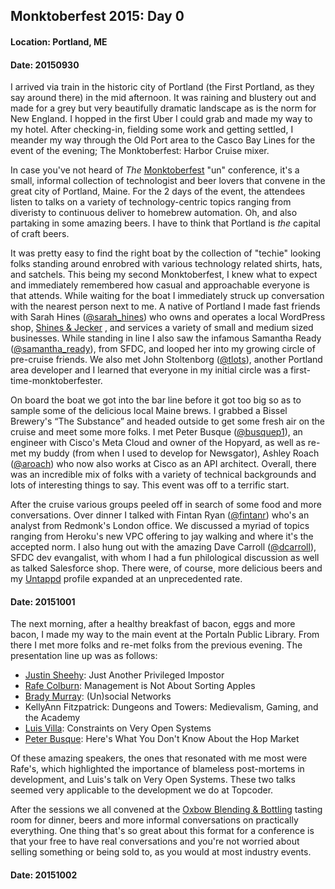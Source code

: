 ## Monktoberfest 2015: Day 0

#### Location: Portland, ME
#### Date: 20150930

I arrived via train in the historic city of Portland (the First Portland, as they say around there) in the mid afternoon. It was raining and blustery out and made for a grey but very beautifully dramatic landscape as is the norm for New England. I hopped in the first Uber I could grab and made my way to my hotel. After checking-in, fielding some work and getting settled, I meander my way through the Old Port area to the Casco Bay Lines for the event of the evening; The Monktoberfest: Harbor Cruise mixer. 

In case you've not heard of _The_ [Monktoberfest](http://monktoberfest.com/) "un" conference, it's a small, informal collection of technologist and beer lovers that convene in the great city of Portland, Maine. For the 2 days of the event, the attendees listen to talks on a variety of technology-centric topics ranging from diveristy to continuous deliver to homebrew automation. Oh, and also partaking in some amazing beers. I have to think that Portland is _the_ capital of craft beers. 

It was pretty easy to find the right boat by the collection of "techie" looking folks standing around enrobred with various technology related shirts, hats, and satchels. This being my second Monktoberfest, I knew what to expect and immediately remembered how casual and approachable everyone is that attends. While waiting for the boat I immediately struck up conversation with the nearest person next to me. A native of Portland I made fast friends with Sarah Hines ([@sarah_hines](https://twitter.com/sarah_hines)) who owns and operates a local WordPress shop, [Shines & Jecker](http://shinesandjecker.com) , and services a variety of small and medium sized businesses. While standing in line I also saw the infamous Samantha Ready ([@samantha_ready](https://twitter.com/samantha_ready)), from SFDC, and looped her into my growing circle of pre-cruise friends. We also met John Stoltenborg ([@tlots](https://twitter.com/tlots)), another Portland area developer and I learned that everyone in my initial circle was a first-time-monktoberfester. 

On board the boat we got into the bar line before it got too big so as to sample some of the delicious local Maine brews. I grabbed a Bissel Brewery's “The Substance” and headed outside to get some fresh air on the cruise and meet some more folks. I met Peter Busque ([@busquep1](https://twitter.com/busquep1)), an engineer with Cisco's Meta Cloud and owner of the Hopyard, as well as re-met my buddy (from when I used to develop for Newsgator), Ashley Roach ([@aroach](https://twitter.com/aroach)) who now also works at Cisco as an API architect. Overall, there was an incredible mix of folks with a variety of technical backgrounds and lots of interesting things to say. This event was off to a terrific start.

After the cruise various groups peeled off in search of some food and more conversations. Over dinner I talked with Fintan Ryan ([@fintanr](https://twitter.com/fintanr)) who's an analyst from Redmonk's London office. We discussed a myriad of topics ranging from Heroku's new VPC offering to jay walking and where it's the accepted norm. I also hung out with the amazing Dave Carroll ([@dcarroll](https://twitter.com/dcarroll)), SFDC dev evangalist, with whom I had a fun philological discussion as well as talked Salesforce shop. There were, of course, more delicious beers and my [Untappd](https://untappd.com/user/Lazybaer) profile expanded at an unprecedented rate. 

#### Date: 20151001
The next morning, after a healthy breakfast of bacon, eggs and more bacon, I made my way to the main event at the Portaln Public Library. From there I met more folks and re-met folks from the previous evening. The presentation line up was as follows: 
- [Justin Sheehy](https://twitter.com/justinsheehy): Just Another Privileged Impostor 
- [Rafe Colburn](https://twitter.com/rafeco): Management is Not About Sorting Apples
- [Brady Murray](https://twitter.com/bradymurray): (Un)social Networks
- KellyAnn Fitzpatrick: Dungeons and Towers: Medievalism, Gaming, and the Academy
- [Luis Villa](https://twitter.com/tieguy): Constraints on Very Open Systems
- [Peter Busque](https://twitter.com/busquep1): Here's What You Don't Know About the Hop Market

Of these amazing speakers, the ones that resonated with me most were Rafe's, which highlighted the importance of blameless post-mortems in development, and Luis's talk on Very Open Systems. These two talks seemed very applicable to the development we do at Topcoder. 

After the sessions we all convened at the [Oxbow Blending & Bottling](http://oxbowbeer.com/tasting-rooms/portland-blending-bottling/) tasting room for dinner, beers and more informal conversations on practically everything. One thing that's so great about this format for a conference is that your free to have real conversations and you're not worried about selling something or being sold to, as you would at most industry events. 

#### Date: 20151002



